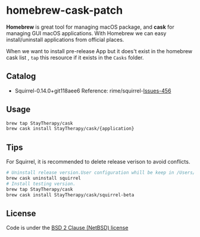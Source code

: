 # homebrew-cask-patch
**Homebrew** is great tool for managing  macOS package, and **cask** for managing GUI macOS applications. With Homebrew we can easy install/uninstall applications from official places.

When we want to install pre-release App but it does't exist in the homebrew cask list , `tap` this resource if it exists in the `Casks` folder.

## Catalog

* Squirrel-0.14.0+git118aee6
  Reference: rime/squirrel-[Issues-456](https://github.com/rime/squirrel/issues/453)

## Usage

```bash
brew tap StayTherapy/cask
brew cask install StayTherapy/cask/{application}
```

## Tips

For Squirrel, it is recommended to delete release verison to avoid conflicts.

```bash
# Uninstall release version.User configuration whill be keep in /Users/{User}/Library/Rime
brew cask uninstall squirrel
# Install testing version.
brew tap StayTherapy/cask
brew cask install StayTherapy/cask/squirrel-beta
```

## License 

Code is under the [BSD 2 Clause (NetBSD) license](LICENSE)